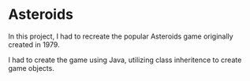 # Asteroids

In this project, I had to recreate the popular Asteroids game originally created in 1979.

I had to create the game using Java, utilizing class inheritence to create game objects.
